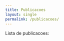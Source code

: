 ```yaml
---
title: Publicacoes
layout: single
permalink: /publicacoes/
---
```



<script type="text/javascript" src="https://cdn.jsdelivr.net/gh/pcooksey/bibtex-js@1.0.0/src/bibtex_js.js"></script>




<bibtex src="/assets/bibs/pablo_barros.bib"></bibtex>

Lista de publicacoes:

<div id="bibtex_display"></div>